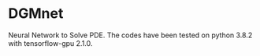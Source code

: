 # DGMnet
Neural Network to Solve PDE.
The codes have been tested on python 3.8.2 with tensorflow-gpu 2.1.0.
